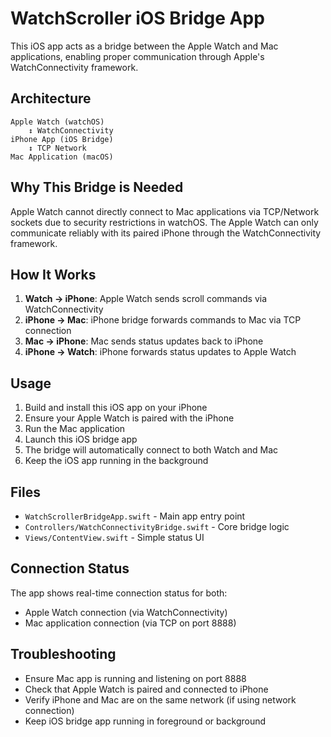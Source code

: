 # WatchScroller iOS Bridge App

This iOS app acts as a bridge between the Apple Watch and Mac applications, enabling proper communication through Apple's WatchConnectivity framework.

## Architecture

```
Apple Watch (watchOS) 
    ↕ WatchConnectivity
iPhone App (iOS Bridge)
    ↕ TCP Network  
Mac Application (macOS)
```

## Why This Bridge is Needed

Apple Watch cannot directly connect to Mac applications via TCP/Network sockets due to security restrictions in watchOS. The Apple Watch can only communicate reliably with its paired iPhone through the WatchConnectivity framework.

## How It Works

1. **Watch → iPhone**: Apple Watch sends scroll commands via WatchConnectivity
2. **iPhone → Mac**: iPhone bridge forwards commands to Mac via TCP connection
3. **Mac → iPhone**: Mac sends status updates back to iPhone
4. **iPhone → Watch**: iPhone forwards status updates to Apple Watch

## Usage

1. Build and install this iOS app on your iPhone
2. Ensure your Apple Watch is paired with the iPhone
3. Run the Mac application
4. Launch this iOS bridge app
5. The bridge will automatically connect to both Watch and Mac
6. Keep the iOS app running in the background

## Files

- `WatchScrollerBridgeApp.swift` - Main app entry point
- `Controllers/WatchConnectivityBridge.swift` - Core bridge logic
- `Views/ContentView.swift` - Simple status UI

## Connection Status

The app shows real-time connection status for both:
- Apple Watch connection (via WatchConnectivity)
- Mac application connection (via TCP on port 8888)

## Troubleshooting

- Ensure Mac app is running and listening on port 8888
- Check that Apple Watch is paired and connected to iPhone
- Verify iPhone and Mac are on the same network (if using network connection)
- Keep iOS bridge app running in foreground or background